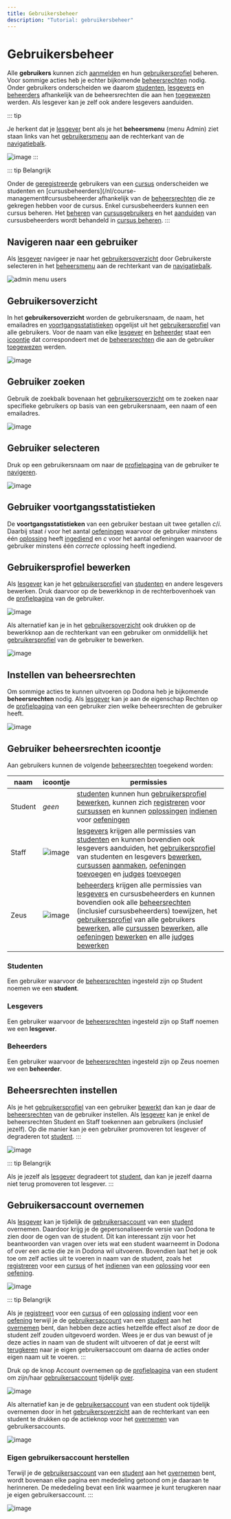 ```yaml
---
title: Gebruikersbeheer
description: "Tutorial: gebruikersbeheer"
---
```


# Gebruikersbeheer

Alle **gebruikers** kunnen zich
[aanmelden](#aanmelden) en hun
[gebruikersprofiel](#profiel) beheren. Voor sommige acties heb je echter bijkomende
[beheersrechten](#beheersrechten) nodig.
Onder gebruikers onderscheiden we daarom
[studenten](#studenten),
[lesgevers](#lesgevers) en
[beheerders](#beheerders) afhankelijk van
de beheersrechten die aan hen
[toegewezen](#beheersrechten-instellen)
werden. Als lesgever kan je zelf ook andere lesgevers aanduiden.

::: tip

Je herkent dat je [lesgever](#lesgevers) bent als je het **beheersmenu** (menu <span class="guilabel">Admin</span>) ziet staan links van het
[gebruikersmenu](/nl/for-students#gebruikersmenu) aan de
rechterkant van de [navigatiebalk](/nl/for-students#navigatiebalk).

![image](./staff.admin_menu.nl.png)
:::

::: tip Belangrijk

Onder de [geregistreerde](/nl/for-students#cursus-registreren) gebruikers van een [cursus](/nl/course-management#cursus) onderscheiden we studenten en
[cursusbeheerders](/nl/course-management#cursusbeheerder
afhankelijk van de [beheersrechten](#beheersrechten) die ze gekregen hebben voor de cursus. Enkel
cursusbeheerders kunnen een cursus beheren. Het
[beheren](/nl/course-management#cursusgebruikers-beheren) van
[cursusgebruikers](/nl/course-management/cursusgebruiker) en
het [aanduiden](/nl/course-management/cursusbeheerders-aanduiden) van cursusbeheerders wordt behandeld in
[cursus beheren](/nl/course-management).
:::

## Navigeren naar een gebruiker

Als [lesgever](#lesgevers) navigeer je naar
het [gebruikersoverzicht](#gebruikersoverzicht) door <span class="guilabel">Gebruikers</span>te
selecteren in het [beheersmenu](#beheersmenu) aan de rechterkant van de
[navigatiebalk](/nl/for-students#navigatiabalk).

![admin menu users](./staff.admin_menu_users.nl.png)

## Gebruikersoverzicht
In het **gebruikersoverzicht** worden de gebruikersnaam, de naam, het
emailadres en
[voortgangsstatistieken](#voortgangsstatistieken) opgelijst uit het
[gebruikersprofiel](/nl/for-students#gebruikersprofiel)
van alle gebruikers. Voor de naam van elke [lesgever](#lesgevers) en [beheerder](#beheerders)
staat een
[icoontje](#gebruikers-beheersrechten-icoontje) dat correspondeert met de
[beheersrechten](#beheersrechten) die aan
de gebruiker [toegewezen](#beheersrechten-instellen) werden.

![image](./staff.users.nl.png)

## Gebruiker zoeken
Gebruik de zoekbalk bovenaan het
[gebruikersoverzicht](#gebruikersoverzicht) om te zoeken naar specifieke gebruikers op basis van een
gebruikersnaam, een naam of een emailadres.

![image](./staff.users_filtered.nl.png)

## Gebruiker selecteren
Druk op een gebruikersnaam om naar de
[profielpagina](/nl/for-students#profielpagina) van de
gebruiker te [navigeren](#gebruiker-navigeren).

![image](./staff.users_filtered_link.nl.png)

## Gebruiker voortgangsstatistieken
De **voortgangsstatistieken** van een gebruiker bestaan uit twee
getallen $c/i$. Daarbij staat $i$ voor het aantal
[oefeningen](/nl/for-students#oefening) waarvoor de
gebruiker minstens één [oplossing](/nl/for-students#oplossing) heeft [ingediend](/nl/for-students#oplossing-indienen) en $c$ voor het aantal oefeningen waarvoor de gebruiker
minstens één *correcte* oplossing heeft ingediend.


## Gebruikersprofiel bewerken


Als [lesgever](#lesgevers) kan je het
[gebruikersprofiel](/nl/for-students#gebruikersprofiel)
van [studenten](#studenten) en andere
lesgevers bewerken. Druk daarvoor op de bewerkknop in de
rechterbovenhoek van de
[profielpagina](/nl/for-students#profielpagina) van de
gebruiker.

![image](./staff.user_edit_link.nl.png)

Als alternatief kan je in het
[gebruikersoverzicht](#gebruikersoverzicht) ook drukken op de bewerkknop aan de rechterkant van een
gebruiker om onmiddellijk het
[gebruikersprofiel](/nl/for-students#gebruikersprofiel)
van de gebruiker te bewerken.

![image](./staff.users_filtered_edit_link.nl.png)

## Instellen van beheersrechten

Om sommige acties te kunnen uitvoeren op Dodona heb je bijkomende
**beheersrechten** nodig. Als [lesgever](#lesgevers) kan je aan de eigenschap <span class="guilabel">Rechten</span> op de [profielpagina](/nl/for-students#profielpagina) van een gebruiker zien welke beheersrechten de gebruiker
heeft.

![image](./staff.user_edit_permission.nl.png)

## Gebruiker beheersrechten icoontje
Aan gebruikers kunnen de volgende
[beheersrechten](#beheersrechten)
toegekend worden:

 | naam                                          | icoontje                                |permissies|
 | ----------------------------------------------|-----------------------------------------|----------|
 | <span class="guilabel">Student</span>|   *geen*|                                  [studenten](#studenten) kunnen hun [gebruikersprofiel](/nl/for-students#gebruikersprofiel) [bewerken](/nl/for-students#gebruikersprofiel-bewerken), kunnen zich [registreren](/nl/for-students#cursus-registreren) voor [cursussen](/nl/course-management#cursus) en kunnen [oplossingen](/nl/for-students#oplossing) [indienen](/nl/for-students#oplossing-indienen) voor [oefeningen](/nl/for-students#oefening)|
 |<span class="guilabel">Staff</span>|     ![image](../../../images/role_icons/staff.png)|   [lesgevers](#lesgevers) krijgen alle permissies van [studenten](#studenten) en kunnen bovendien ook lesgevers aanduiden, het [gebruikersprofiel](/nl/for-students#gebruikersprofiel) van studenten en lesgevers [bewerken](/nl/for-students#gebruikersprofiel-bewerken), [cursussen](/nl/course-management#cursus) [aanmaken](/nl/course-management#cursus-aanmaken), [oefeningen](/nl/for-students#oefening) [toevoegen](/nl/course-management#oefening-toevoegen) en [judges](/nl/for-students#judge) [toevoegen](/nl/creating-a-judge)|
 |<span class="guilabel">Zeus</span>|      ![image](../../../images/role_icons/zeus.png)|    [beheerders](#beheerders) krijgen alle permissies van [lesgevers](#lesgevers) en cursusbeheerders en kunnen bovendien ook alle [beheersrechten](#beheersrechten) (inclusief cursusbeheerders) toewijzen, het [gebruikersprofiel](/nl/for-students#gebruikersprofiel) van alle gebruikers [bewerken](/nl/for-students#gebruikersprofiel-bewerken), alle [cursussen](/nl/course-management#cursus) [bewerken](/nl/course-management#cursus-bewerken), alle [oefeningen](/nl/for-students#oefening) [bewerken](/nl/course-management#oefening-bewerken) en alle [judges](/nl/for-students#judge) [bewerken](/nl/judges#judge-bewerken)

### Studenten
Een gebruiker waarvoor de
[beheersrechten](#beheersrechten)
ingesteld zijn op <span class="guilabel">Student</span> noemen we
een **student**. 
### Lesgevers
Een gebruiker waarvoor de [beheersrechten](#beheersrechten) ingesteld zijn
op <span class="guilabel">Staff</span> noemen we een
**lesgever**.
### Beheerders
Een gebruiker waarvoor de [beheersrechten](#beheersrechten) ingesteld zijn
op <span class="guilabel">Zeus</span> noemen we een
**beheerder**.

## Beheersrechten instellen
Als je het [gebruikersprofiel](/nl/for-students#gebruikersprofiel) van een gebruiker
[bewerkt](/nl/for-students#gebruikersprofiel-bewerken) dan
kan je daar de [beheersrechten](#beheersrechten) van de gebruiker instellen. Als
[lesgever](#lesgevers) kan je enkel de
beheersrechten <span class="guilabel">Student</span> en
<span class="guilabel">Staff</span> toekennen aan gebruikers
(inclusief jezelf). Op die manier kan je een gebruiker promoveren tot
lesgever of degraderen tot [student](#studenten).
:::

![image](./staff.user_edit_permission.nl.png)

::: tip Belangrijk

Als je jezelf als [lesgever](#lesgevers)
degradeert tot [student](#studenten), dan
kan je jezelf daarna niet terug promoveren tot lesgever.
:::

## Gebruikersaccount overnemen

Als [lesgever](#lesgevers) kan je tijdelijk
de [gebruikersaccount](/nl/for-students#gebruikersaccount)
van een [student](#studenten) overnemen.
Daardoor krijg je de gepersonaliseerde versie van Dodona te zien door de
ogen van de student. Dit kan interessant zijn voor het beantwoorden van
vragen over iets wat een student waarneemt in Dodona of over een actie
die ze in Dodona wil uitvoeren. Bovendien laat het je ook toe om zelf
acties uit te voeren in naam van de student, zoals het
[registreren](/nl/for-students#cursus-registreren) voor
een [cursus](/nl/course-management#cursus) of het
[indienen](/nl/for-students#oplossing-indienen) van een
[oplossing](/nl/for-students#oplossing) voor een
[oefening](/nl/for-students#oefening).

![image](./staff.impersonating.nl.png)

::: tip Belangrijk

Als je [registreert](/nl/for-students#cursus-registreren)
voor een [cursus](/nl/course-management#cursus) of een
[oplossing](/nl/for-students#oplossing)
[indient](/nl/for-students#oplossing-indienen) voor een
[oefening](/nl/for-students#oefening) terwijl je de
[gebruikersaccount](/nl/for-students#gebruikersaccount)
van een [student](#studenten) aan het
[overnemen](#gebruikersaccount-overnemen)
bent, dan hebben deze acties hetzelfde effect alsof ze door de student
zelf zouden uitgevoerd worden. Wees je er dus van bewust of je deze
acties in naam van de student wilt uitvoeren of dat je eerst wilt
[terugkeren](#eigen-gebruikersaccount-herstellen) naar je eigen gebruikersaccount om daarna de acties onder
eigen naam uit te voeren.
:::

Druk op de knop <span class="guilabel">Account overnemen</span>
op de [profielpagina](/nl/for-students#profielpagina) van
een student om zijn/haar
[gebruikersaccount](/nl/for-students#gebruikersaccount)
tijdelijk
[over](#gebruikersaccount-overnemen).

![image](./staff.user_impersonate_link.nl.png)

Als alternatief kan je de
[gebruikersaccount](/nl/for-students#gebruikersaccount)
van een student ook tijdelijk overnemen door in het
[gebruikersoverzicht](#gebruikersoverzicht) aan de rechterkant van een student te drukken op de
actieknop voor het
[overnemen](#gebruikersaccount-overnemen)
van gebruikersaccounts.

![image](./staff.users_filtered_impersonate_link.nl.png)

### Eigen gebruikersaccount herstellen
Terwijl je de [gebruikersaccount](/nl/for-students#gebruikersaccount) van een [student](#studenten)
aan het [overnemen](#gebruikersaccount-overnemen) bent, wordt bovenaan elke pagina een mededeling getoond om
je daaraan te herinneren. De mededeling bevat een link waarmee je kunt
terugkeren naar je eigen gebruikersaccount.
:::

![image](./staff.stop_impersonating_link.nl.png)
